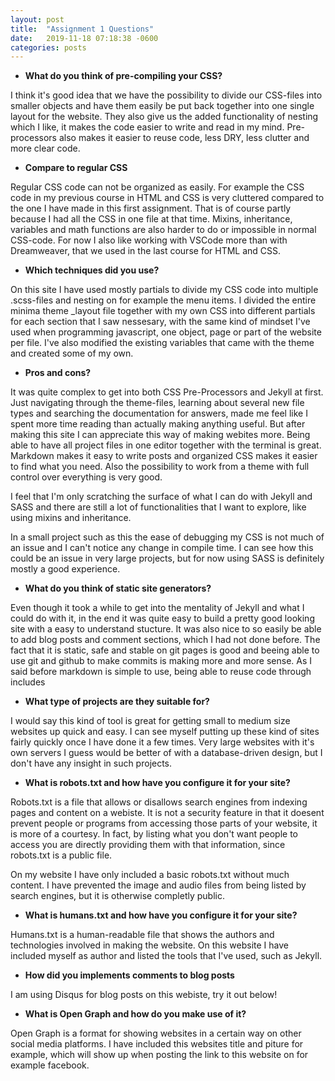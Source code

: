 ```yaml
---
layout: post
title:  "Assignment 1 Questions"
date:   2019-11-18 07:18:38 -0600
categories: posts
---
```


- **What do you think of pre-compiling your CSS?**

I think it's good idea that we have the possibility to divide our CSS-files into smaller objects and have them easily be put back together into one single layout for the website. They also give us the added functionality of nesting which I like, it makes the code easier to write and read in my mind. Pre-processors also makes it easier to reuse code, less DRY, less clutter and more clear code.

- **Compare to regular CSS**

Regular CSS code can not be organized as easily. For example the CSS code in my previous course in HTML and CSS is very cluttered compared to the one I have made in this first assignment. That is of course partly because I had all the CSS in one file at that time. Mixins, inheritance, variables and math functions are also harder to do or impossible in normal CSS-code. For now I also like working with VSCode more than with Dreamweaver, that we used in the last course for HTML and CSS.

- **Which techniques did you use?**

On this site I have used mostly partials to divide my CSS code into multiple .scss-files and nesting on for example the menu items. I divided the entire minima theme _layout file together with my own CSS into different partials for each section that I saw nessesary, with the same kind of mindset I've used when programming javascript, one object, page or part of the website per file. I've also modified the existing variables that came with the theme and created some of my own.

- **Pros and cons?**

It was quite complex to get into both CSS Pre-Processors and Jekyll at first. Just navigating through the theme-files, learning about several new file types and searching the documentation for answers, made me feel like I spent more time reading than actually making anything useful. But after making this site I can appreciate this way of making webites more. Being able to have all project files in one editor together with the terminal is great. Markdown makes it easy to write posts and organized CSS makes it easier to find what you need. Also the possibility to work from a theme with full control over everything is very good.

I feel that I'm only scratching the surface of what I can do with Jekyll and SASS and there are still a lot of functionalities that I want to explore, like using mixins and inheritance.

In a small project such as this the ease of debugging my CSS is not much of an issue and I can't notice any change in compile time. I can see how this could be an issue in very large projects, but for now using SASS is definitely mostly a good experience.
  
- **What do you think of static site generators?**

Even though it took a while to get into the mentality of Jekyll and what I could do with it, in the end it was quite easy to build a pretty good looking site with a easy to understand stucture. It was also nice to so easily be able to add blog posts and comment sections, which I had not done before. The fact that it is static, safe and stable on git pages is good and beeing able to use git and github to make commits is making more and more sense. As I said before markdown is simple to use, being able to reuse code through includes 

- **What type of projects are they suitable for?**

I would say this kind of tool is great for getting small to medium size websites up quick and easy. I can see myself putting up these kind of sites fairly quickly once I have done it a few times. Very large websites with it's own servers I guess would be better of with a database-driven design, but I don't have any insight in such projects.

- **What is robots.txt and how have you configure it for your site?**

Robots.txt is a file that allows or disallows search engines from indexing pages and content on a webiste. It is not a security feature in that it doesent prevent people or programs from accessing those parts of your website, it is more of a courtesy. In fact, by listing what you don't want people to access you are directly providing them with that information, since robots.txt is a public file. 

On my website I have only included a basic robots.txt without much content. I have prevented the image and audio files from being listed by search engines, but it is otherwise completly public.

- **What is humans.txt and how have you configure it for your site?**

Humans.txt is a human-readable file that shows the authors and technologies involved in making the website. On this website I have included myself as author and listed the tools that I've used, such as Jekyll.

- **How did you implements comments to blog posts**

I am using Disqus for blog posts on this webiste, try it out below!

- **What is Open Graph and how do you make use of it?**

Open Graph is a format for showing websites in a certain way on other social media platforms. I have included this websites title and piture for example, which will show up when posting the link to this website on for example facebook.